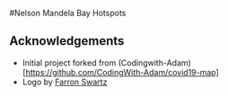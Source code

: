 #Nelson Mandela Bay Hotspots


## Acknowledgements
- Initial project forked from (Codingwith-Adam)[https://github.com/CodingWith-Adam/covid19-map]
- Logo by [Farron Swartz](https://instagram.com/ff_slothz?r=nametag) 

